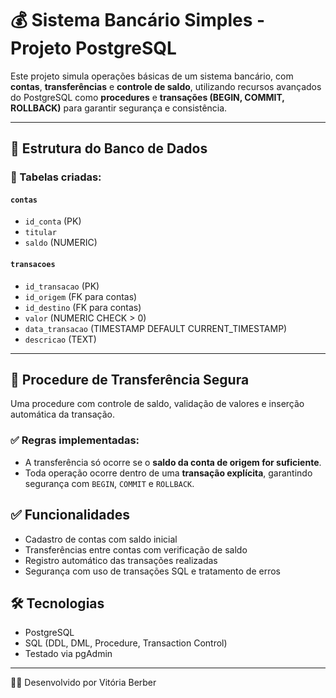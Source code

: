 # 💰 Sistema Bancário Simples - Projeto PostgreSQL

Este projeto simula operações básicas de um sistema bancário, com **contas**, **transferências** e **controle de saldo**, utilizando recursos avançados do PostgreSQL como **procedures** e **transações (BEGIN, COMMIT, ROLLBACK)** para garantir segurança e consistência.

---

## 🧱 Estrutura do Banco de Dados

### 📌 Tabelas criadas:

#### `contas`
- `id_conta` (PK)
- `titular`
- `saldo` (NUMERIC)

#### `transacoes`
- `id_transacao` (PK)
- `id_origem` (FK para contas)
- `id_destino` (FK para contas)
- `valor` (NUMERIC CHECK > 0)
- `data_transacao` (TIMESTAMP DEFAULT CURRENT_TIMESTAMP)
- `descricao` (TEXT)

---

## 💸 Procedure de Transferência Segura

Uma procedure com controle de saldo, validação de valores e inserção automática da transação.

### ✅ Regras implementadas:
- A transferência só ocorre se o **saldo da conta de origem for suficiente**.
- Toda operação ocorre dentro de uma **transação explícita**, garantindo segurança com `BEGIN`, `COMMIT` e `ROLLBACK`.

## ✅ Funcionalidades
- Cadastro de contas com saldo inicial
- Transferências entre contas com verificação de saldo
- Registro automático das transações realizadas
- Segurança com uso de transações SQL e tratamento de erros

## 🛠️ Tecnologias
- PostgreSQL
- SQL (DDL, DML, Procedure, Transaction Control)
- Testado via pgAdmin

---

👩‍💻 Desenvolvido por
Vitória Berber
